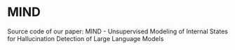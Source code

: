 # MIND
Source code of our paper: MIND - Unsupervised Modeling of Internal States for Hallucination Detection of Large Language Models
